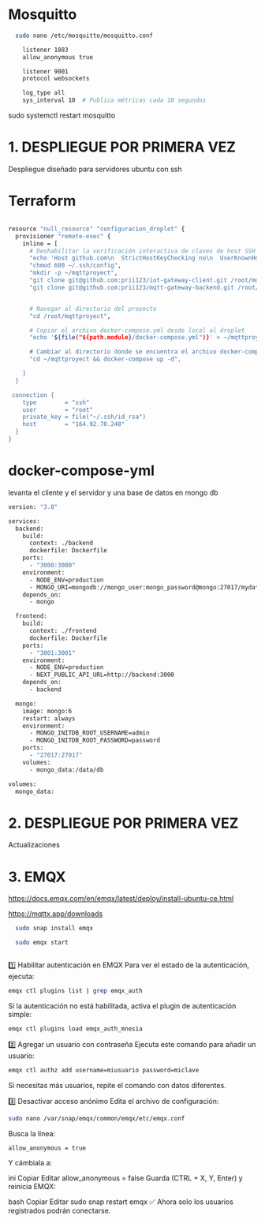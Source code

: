 # Mosquitto
```bash
  sudo nano /etc/mosquitto/mosquitto.conf
```

```bash
    listener 1883
    allow_anonymous true

    listener 9001
    protocol websockets

    log_type all
    sys_interval 10  # Publica métricas cada 10 segundos

```

sudo systemctl restart mosquitto




# 1. DESPLIEGUE POR PRIMERA VEZ

Despliegue diseñado para servidores ubuntu con ssh
# Terraform

```bash

resource "null_resource" "configuracion_droplet" {
  provisioner "remote-exec" {
    inline = [
      # Deshabilitar la verificación interactiva de claves de host SSH
      "echo 'Host github.com\n  StrictHostKeyChecking no\n  UserKnownHostsFile /dev/null' >> ~/.ssh/config",
      "chmod 600 ~/.ssh/config",
      "mkdir -p ~/mqttproyect",
      "git clone git@github.com:prii123/iot-gateway-client.git /root/mqttproyect/frontend",
      "git clone git@github.com:prii123/mqtt-gateway-backend.git /root/mqttproyect/backend",


      # Navegar al directorio del proyecto
      "cd /root/mqttproyect",

      # Copiar el archivo docker-compose.yml desde local al droplet
      "echo '${file("${path.module}/docker-compose.yml")}' > ~/mqttproyect/docker-compose.yml",

      # Cambiar al directorio donde se encuentra el archivo docker-compose.yml
      "cd ~/mqttproyect && docker-compose up -d",

    ]
  }

 connection {
    type        = "ssh"
    user        = "root"
    private_key = file("~/.ssh/id_rsa")
    host        = "164.92.70.248"
  }
}

```


# docker-compose-yml
levanta el cliente y el servidor y una base de datos en mongo db

```bash
version: "3.8"

services:
  backend:
    build:
      context: ./backend
      dockerfile: Dockerfile
    ports:
      - "3000:3000"
    environment:
      - NODE_ENV=production
      - MONGO_URI=mongodb://mongo_user:mongo_password@mongo:27017/mydatabase?authSource=admin
    depends_on:
      - mongo

  frontend:
    build:
      context: ./frontend
      dockerfile: Dockerfile
    ports:
      - "3001:3001"
    environment:
      - NODE_ENV=production
      - NEXT_PUBLIC_API_URL=http://backend:3000
    depends_on:
      - backend

  mongo:
    image: mongo:6
    restart: always
    environment:
      - MONGO_INITDB_ROOT_USERNAME=admin
      - MONGO_INITDB_ROOT_PASSWORD=password
    ports:
      - "27017:27017"
    volumes:
      - mongo_data:/data/db

volumes:
  mongo_data:


```


# 2. DESPLIEGUE POR PRIMERA VEZ

Actualizaciones


# 3. EMQX
https://docs.emqx.com/en/emqx/latest/deploy/install-ubuntu-ce.html

https://mqttx.app/downloads

```bash
  sudo snap install emqx

  sudo emqx start
```
```bash
```
1️⃣ Habilitar autenticación en EMQX
Para ver el estado de la autenticación, ejecuta:
```bash
emqx ctl plugins list | grep emqx_auth
```
Si la autenticación no está habilitada, activa el plugin de autenticación simple:
```bash
emqx ctl plugins load emqx_auth_mnesia
```

2️⃣ Agregar un usuario con contraseña
Ejecuta este comando para añadir un usuario:
```bash
emqx ctl authz add username=miusuario password=miclave
```
Si necesitas más usuarios, repite el comando con datos diferentes.

3️⃣ Desactivar acceso anónimo
Edita el archivo de configuración:
```bash
sudo nano /var/snap/emqx/common/emqx/etc/emqx.conf
```

Busca la línea:


```bash
allow_anonymous = true
```

Y cámbiala a:

ini
Copiar
Editar
allow_anonymous = false
Guarda (CTRL + X, Y, Enter) y reinicia EMQX:

bash
Copiar
Editar
sudo snap restart emqx
✅ Ahora solo los usuarios registrados podrán conectarse.